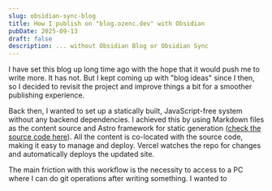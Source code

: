 ```yaml
---
slug: obsidian-sync-blog
title: How I publish on "blog.ozenc.dev" with Obsidian
pubDate: 2025-09-13
draft: false
description: ... without Obsidian Blog or Obsidian Sync
---
```


I have set this blog up long time ago with the hope that it would push me to write more. It has not. But I kept coming up with "blog ideas" since I then, so I decided to revisit the project and improve things a bit for a smoother publishing experience.

Back then, I wanted to set up a statically built, JavaScript-free system without any backend dependencies. I achieved this by using Markdown files as the content source and Astro framework for static generation ([check the source code here](https://github.com/ozencb/blog.ozenc.dev)). All the content is co-located with the source code, making it easy to manage and deploy. Vercel watches the repo for changes and automatically deploys the updated site.

The main friction with this workflow is the necessity to access to a PC where I can do git operations after writing something. I wanted to 
